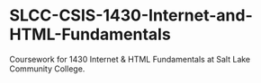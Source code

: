 # SLCC-CSIS-1430-Internet-and-HTML-Fundamentals
Coursework for 1430 Internet &amp; HTML Fundamentals at Salt Lake Community College.
